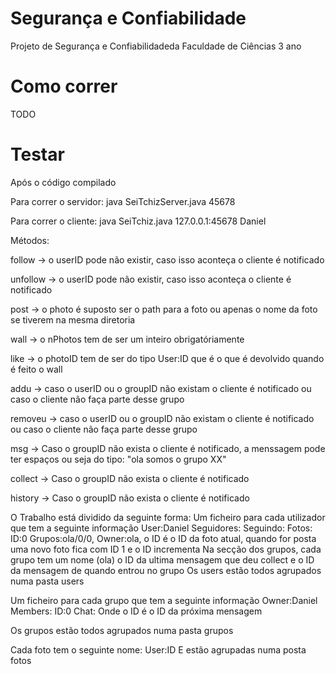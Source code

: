 # Segurança e Confiabilidade

Projeto de Segurança e Confiabilidadeda Faculdade de Ciências 3 ano

# Como correr

TODO

# Testar

Após o código compilado 

Para correr o servidor: java SeiTchizServer.java 45678

Para correr o cliente: java SeiTchiz.java 127.0.0.1:45678 Daniel

Métodos:

follow <userID> -> o userID pode não existir, caso isso aconteça o cliente é notificado

unfollow <userID> -> o userID pode não existir, caso isso aconteça o cliente é notificado

post <photo> -> o photo é suposto ser o path para a foto ou apenas o nome da foto se tiverem na mesma diretoria

wall <nPhotos> -> o nPhotos tem de ser um inteiro obrigatóriamente

like <photoID> -> o photoID tem de ser do tipo User:ID que é o que é devolvido quando é feito o wall

addu <userID> <groupID> -> caso o userID ou o groupID não existam o cliente é notificado ou caso o cliente não faça parte desse grupo

removeu <userID> <groupID> -> caso o userID ou o groupID não existam o cliente é notificado ou caso o cliente não faça parte desse grupo

msg <groupID> <msg> -> Caso o groupID não exista o cliente é notificado, a menssagem pode ter espaços ou seja do tipo: "ola somos o grupo XX"

collect <groupID> -> Caso o groupID não exista o cliente é notificado

history <groupID> -> Caso o groupID não exista o cliente é notificado

O Trabalho está dividido da seguinte forma:
Um ficheiro para cada utilizador que tem a seguinte informação
User:Daniel
Seguidores:
Seguindo:
Fotos:
ID:0
Grupos:ola/0/0,
Owner:ola,
o ID é o ID da foto atual, quando for posta uma novo foto fica com ID 1 e o ID incrementa
Na secção dos grupos, cada grupo tem um nome (ola) o ID da ultima mensagem que deu collect e o ID da mensagem de quando entrou no grupo
Os users estão todos agrupados numa pasta users

Um ficheiro para cada grupo que tem a seguinte informação
Owner:Daniel
Members:
ID:0
Chat:
Onde o ID é o ID da próxima mensagem

Os grupos estão todos agrupados numa pasta grupos

Cada foto tem o seguinte nome: User:ID
E estão agrupadas numa posta fotos